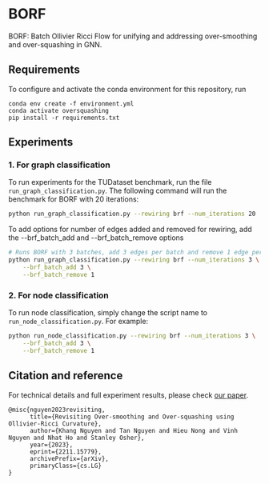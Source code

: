 # BORF
BORF: Batch Ollivier Ricci Flow for unifying and addressing over-smoothing and over-squashing in GNN. 

## Requirements
To configure and activate the conda environment for this repository, run
```
conda env create -f environment.yml
conda activate oversquashing
pip install -r requirements.txt
```

## Experiments
### 1. For graph classification
To run experiments for the TUDataset benchmark, run the file ```run_graph_classification.py```. The following command will run the benchmark for BORF with 20 iterations:
```bash
python run_graph_classification.py --rewiring brf --num_iterations 20
```

To add options for number of edges added and removed for rewiring, add the --brf_batch_add and --brf_batch_remove options
```bash
# Runs BORF with 3 batches, add 3 edges per batch and remove 1 edge per batch
python run_graph_classification.py --rewiring brf --num_iterations 3 \
	--brf_batch_add 3 \
	--brf_batch_remove 1
```

### 2. For node classification
To run node classification, simply change the script name to `run_node_classification.py`. For example:
```bash
python run_node_classification.py --rewiring brf --num_iterations 3 \
	--brf_batch_add 3 \
	--brf_batch_remove 1
```

## Citation and reference
For technical details and full experiment results, please check [our paper](https://arxiv.org/abs/2211.15779).
```
@misc{nguyen2023revisiting,
      title={Revisiting Over-smoothing and Over-squashing using Ollivier-Ricci Curvature}, 
      author={Khang Nguyen and Tan Nguyen and Hieu Nong and Vinh Nguyen and Nhat Ho and Stanley Osher},
      year={2023},
      eprint={2211.15779},
      archivePrefix={arXiv},
      primaryClass={cs.LG}
}
```
